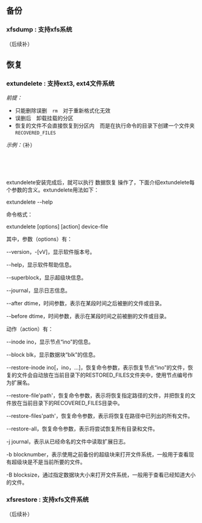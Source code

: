 ## 备份
### xfsdump : 支持xfs系统
（后续补）
## 恢复
### extundelete : 支持ext3, ext4文件系统
_前提：_
-	只能删除误删　`rm`　对于重新格式化无效
-	误删后　卸载挂载的分区
-	恢复的文件不会直接恢复到分区内　而是在执行命令的目录下创建一个文件夹   `RECOVERED_FILES`

_示例：_（补）
> 
>
>
<br/>
<br/>
<br/>

extundelete安装完成后，就可以执行 数据恢复 操作了，下面介绍extundelete每个参数的含义。extundelete用法如下：

extundelete --help

命令格式：

extundelete [options] [action] device-file

其中，参数（options）有：

--version，-[vV]，显示软件版本号。

--help，显示软件帮助信息。

--superblock，显示超级块信息。

--journal，显示日志信息。

--after dtime，时间参数，表示在某段时间之后被删的文件或目录。

--before dtime，时间参数，表示在某段时间之前被删的文件或目录。

动作（action）有：

--inode ino，显示节点“ino”的信息。

--block blk，显示数据块“blk”的信息。

--restore-inode ino[，ino，...]，恢复命令参数，表示恢复节点“ino”的文件，恢复的文件会自动放在当前目录下的RESTORED_FILES文件夹中，使用节点编号作为扩展名。

--restore-file'path'，恢复命令参数，表示将恢复指定路径的文件，并把恢复的文件放在当前目录下的RECOVERED_FILES目录中。

--restore-files'path'，恢复命令参数，表示将恢复在路径中已列出的所有文件。

--restore-all，恢复命令参数，表示将尝试恢复所有目录和文件。

-j journal，表示从已经命名的文件中读取扩展日志。

-b blocknumber，表示使用之前备份的超级块来打开文件系统，一般用于查看现有超级块是不是当前所要的文件。

-B blocksize，通过指定数据块大小来打开文件系统，一般用于查看已经知道大小的文件。



### xfsrestore : 支持xfs文件系统
（后续补）

